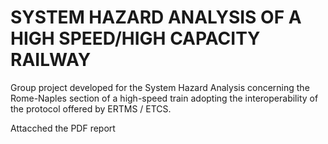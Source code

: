 # SYSTEM HAZARD ANALYSIS OF A HIGH SPEED/HIGH CAPACITY RAILWAY

Group project developed for the System Hazard Analysis concerning the Rome-Naples section of a high-speed train adopting the interoperability of the protocol offered by ERTMS / ETCS.

Attacched the PDF report
